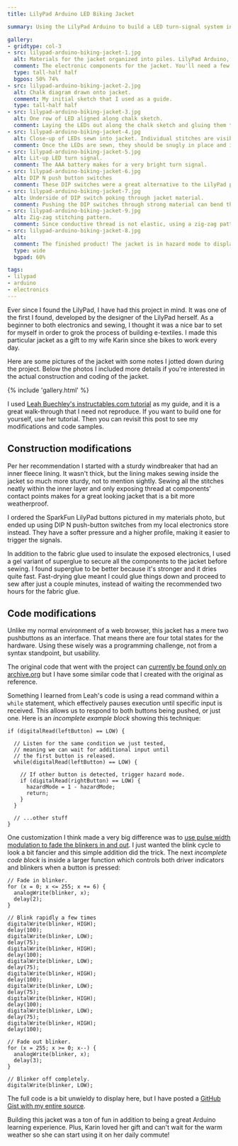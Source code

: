 ```yaml
---
title: LilyPad Arduino LED Biking Jacket

summary: Using the LilyPad Arduino to build a LED turn-signal system into a jacket, increasing night time safety for bicyclists.

gallery:
- gridtype: col-3
- src: lilypad-arduino-biking-jacket-1.jpg
  alt: Materials for the jacket organized into piles. LilyPad Arduino, SparkFun silver-coated conductive thread, LilyPad LEDs, and LilyPad push buttons.
  comment: The electronic components for the jacket. You'll need a few other things not pictured, but these are the LilyPad components you need
  type: tall-half half
  bgpos: 50% 74%
- src: lilypad-arduino-biking-jacket-2.jpg
  alt: Chalk diagram drawn onto jacket.
  comment: My initial sketch that I used as a guide.
  type: tall-half half
- src: lilypad-arduino-biking-jacket-3.jpg
  alt: One row of LED aligned along chalk sketch.
  comment: Laying the LEDs out along the chalk sketch and gluing them to the jacket makes sewing much easier.
- src: lilypad-arduino-biking-jacket-4.jpg
  alt: Close-up of LEDs sewn into jacket. Individual stitches are visible.
  comment: Once the LEDs are sewn, they should be snugly in place and immovable when touched.
- src: lilypad-arduino-biking-jacket-5.jpg
  alt: Lit-up LED turn signal.
  comment: The AAA battery makes for a very bright turn signal.
- src: lilypad-arduino-biking-jacket-6.jpg
  alt: DIP N push button switches
  comment: These DIP switches were a great alternative to the LilyPad push buttons.
- src: lilypad-arduino-biking-jacket-7.jpg
  alt: Underside of DIP switch poking through jacket material.
  comment: Pushing the DIP switches through strong material can bend the legs so be careful and make a hole with the needle first.
- src: lilypad-arduino-biking-jacket-9.jpg
  alt: Zig-zag stitching pattern.
  comment: Since conductive thread is not elastic, using a zig-zag pattern allows the jacket material to bend and stretch without ripping any threads.
- src: lilypad-arduino-biking-jacket-8.jpg
  alt:
  comment: The finished product! The jacket is in hazard mode to display all lights simultaneously, so the turn signals' brightness is visibly decreased.
  type: wide
  bgpad: 60%

tags:
- lilypad
- arduino
- electronics
---
```


Ever since I found the LilyPad, I have had this project in mind. It was one of the first I found, developed by the designer of the LilyPad herself. As a beginner to both electronics and sewing, I thought it was a nice bar to set for myself in order to grok the process of building e-textiles. I made this particular jacket as a gift to my wife Karin since she bikes to work every day.

Here are some pictures of the jacket with some notes I jotted down during the project. Below the photos I included more details if you're interested in the actual construction and coding of the jacket.

{% include 'gallery.html' %}

I used [Leah Buechley's instructables.com tutorial](https://www.instructables.com/id/turn-signal-biking-jacket/) as my guide, and it is a great walk-through that I need not reproduce. If you want to build one for yourself, use her tutorial. Then you can revisit this post to see my modifications and code samples.

## Construction modifications

Per her recommendation I started with a sturdy windbreaker that had an inner fleece lining. It wasn't thick, but the lining makes sewing inside the jacket so much more sturdy, not to mention sightly. Sewing all the stitches neatly within the inner layer and only exposing thread at components' contact points makes for a great looking jacket that is a bit more weatherproof.

I ordered the SparkFun LilyPad buttons pictured in my materials photo, but ended up using DIP N push-button switches from my local electronics store instead. They have a softer pressure and a higher profile, making it easier to trigger the signals.

In addition to the fabric glue used to insulate the exposed electronics, I used a gel variant of superglue to secure all the components to the jacket before sewing. I found superglue to be better because it's stronger and it dries quite fast. Fast-drying glue meant I could glue things down and proceed to sew after just a couple minutes, instead of waiting the recommended two hours for the fabric glue.

## Code modifications

Unlike my normal environment of a web browser, this jacket has a mere two pushbuttons as an interface. That means there are four total states for the hardware. Using these wisely was a programming challenge, not from a syntax standpoint, but usability.

The original code that went with the project can [currently be found only on archive.org](https://web.archive.org/web/20150922011154/http://web.media.mit.edu/~leah/LilyPad/build/turn_signal_code.txt) but I have some similar code that I created with the original as reference.

Something I learned from Leah's code is using a read command within a `while` statement, which effectively pauses execution until specific input is received. This allows us to respond to both buttons being pushed, or just one. Here is an _incomplete example block_ showing this technique:

```clike
if (digitalRead(leftButton) == LOW) {

  // Listen for the same condition we just tested,
  // meaning we can wait for additional input until
  // the first button is released.
  while(digitalRead(leftButton) == LOW) {

    // If other button is detected, trigger hazard mode.
    if (digitalRead(rightButton) == LOW) {
      hazardMode = 1 - hazardMode;
      return;
    }
  }

  // ...other stuff
}
```

One customization I think made a very big difference was to [use pulse width modulation to fade the blinkers in and out](/blog/lilypad-arduino-light-sensor-pulse-width-modulation/#blinking-vs-fading-leds). I just wanted the blink cycle to look a bit fancier and this simple addition did the trick. The next _incomplete code block_ is inside a larger function which controls both driver indicators and blinkers when a button is pressed:

```clike
// Fade in blinker.
for (x = 0; x <= 255; x += 6) {
  analogWrite(blinker, x);
  delay(2);
}

// Blink rapidly a few times
digitalWrite(blinker, HIGH);
delay(100);
digitalWrite(blinker, LOW);
delay(75);
digitalWrite(blinker, HIGH);
delay(100);
digitalWrite(blinker, LOW);
delay(75);
digitalWrite(blinker, HIGH);
delay(100);
digitalWrite(blinker, LOW);
delay(75);
digitalWrite(blinker, HIGH);
delay(100);
digitalWrite(blinker, LOW);
delay(75);
digitalWrite(blinker, HIGH);
delay(100);

// Fade out blinker.
for (x = 255; x >= 0; x--) {
  analogWrite(blinker, x);
  delay(3);
}

// Blinker off completely.
digitalWrite(blinker, LOW);
```

The full code is a bit unwieldy to display here, but I have posted a [GitHub Gist with my entire source](https://gist.github.com/rupl/bf05d1ad40131a21f16fb24fbef9c0e3).

Building this jacket was a ton of fun in addition to being a great Arduino learning experience. Plus, Karin loved her gift and can't wait for the warm weather so she can start using it on her daily commute!
